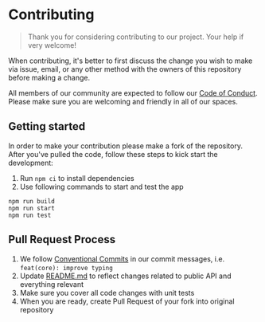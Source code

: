 # Contributing

> Thank you for considering contributing to our project. Your help if very welcome!

When contributing, it's better to first discuss the change you wish to make via issue,
email, or any other method with the owners of this repository before making a change.

All members of our community are expected to follow our [Code of Conduct](CODE_OF_CONDUCT.md).
Please make sure you are welcoming and friendly in all of our spaces.

## Getting started

In order to make your contribution please make a fork of the repository. After you've pulled
the code, follow these steps to kick start the development:

1. Run `npm ci` to install dependencies
2. Use following commands to start and test the app

```
npm run build
npm run start
npm run test
```

## Pull Request Process

1. We follow [Conventional Commits](https://www.conventionalcommits.org/en/v1.0.0-beta.4/)
   in our commit messages, i.e. `feat(core): improve typing`
2. Update [README.md](README.md) to reflect changes related to public API and everything relevant
3. Make sure you cover all code changes with unit tests
4. When you are ready, create Pull Request of your fork into original repository

